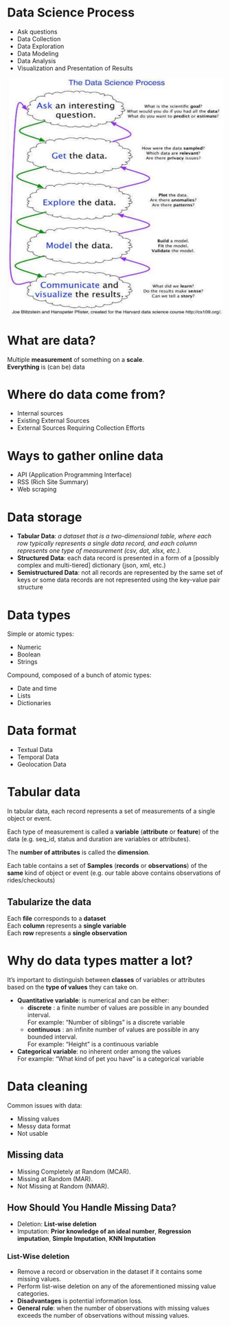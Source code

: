 # Data Science Process
- Ask questions
- Data Collection
- Data Exploration
- Data Modeling
- Data Analysis
- Visualization and Presentation of Results

![exp1](exp1.png)

# What are data?
Multiple **measurement** of something on a **scale**.  
**Everything** is (can be) data

# Where do data come from?
- Internal sources
- Existing External Sources
- External Sources Requiring Collection Efforts
# Ways to gather online data
- API (Application Programming Interface)
- RSS (Rich Site Summary)
- Web scraping

# Data storage
- **Tabular Data**: *a dataset that is a two-dimensional table, where 
each row typically represents a single data record, and each 
column represents one type of measurement (csv, dat, xlsx, etc.).*
- **Structured Data**: each data record is presented in a form of a 
[possibly complex and multi-tiered] dictionary (json, xml, etc.)
- **Semistructured Data**: not all records are represented by the same 
set of keys or some data records are not represented using the 
key-value pair structure

# Data types
Simple or atomic types:
- Numeric
- Boolean
- Strings

Compound, composed of a bunch of atomic types:
- Date and time
- Lists
- Dictionaries

# Data format
- Textual Data
- Temporal Data
- Geolocation Data

# Tabular data
In tabular data, each record represents a set of measurements of a single object or event.   

Each type of measurement is called a **variable** (**attribute** or **feature**)  of the data (e.g. seq_id, status and duration are variables or attributes).  

The **number of attributes** is called the **dimension**.  

Each table contains a set of **Samples** (**records** or **observations**) of the **same** kind of object or event (e.g. our table above contains observations of rides/checkouts)

## Tabularize the data
Each **file** corresponds to a **dataset**  
Each **column** represents a **single variable**  
Each **row** represents a **single observation**

# Why do data types matter a lot?
It’s important to distinguish between **classes** of variables or attributes based on the **type of values** they can take on.

- **Quantitative variable**: is numerical and can be either:
  - **discrete** : a finite number of values are possible in any bounded 
  interval.   
  For example: “Number of siblings” is a discrete variable
  - **continuous** : an infinite number of values are possible in any 
  bounded interval.   
  For example: “Height” is a continuous variable
- **Categorical variable**: no inherent order among the values   
For example: “What kind of pet you have” is a categorical variable

# Data cleaning
Common issues with data:
- Missing values
- Messy data format
- Not usable

## Missing data
- Missing Completely at Random (MCAR).
- Missing at Random (MAR).
- Not Missing at Random (NMAR).

## How Should You Handle Missing Data?
- Deletion: **List-wise deletion**
- Imputation: **Prior knowledge of an ideal number**, **Regression imputation**, **Simple Imputation**, **KNN Imputation**

### List-Wise deletion
- Remove a record or observation in the dataset if it contains some 
missing values.
- Perform list-wise deletion on any of the aforementioned missing 
value categories.
- **Disadvantages** is potential information loss.
- **General rule**: when the number of observations with missing 
values exceeds the number of observations without missing 
values.


